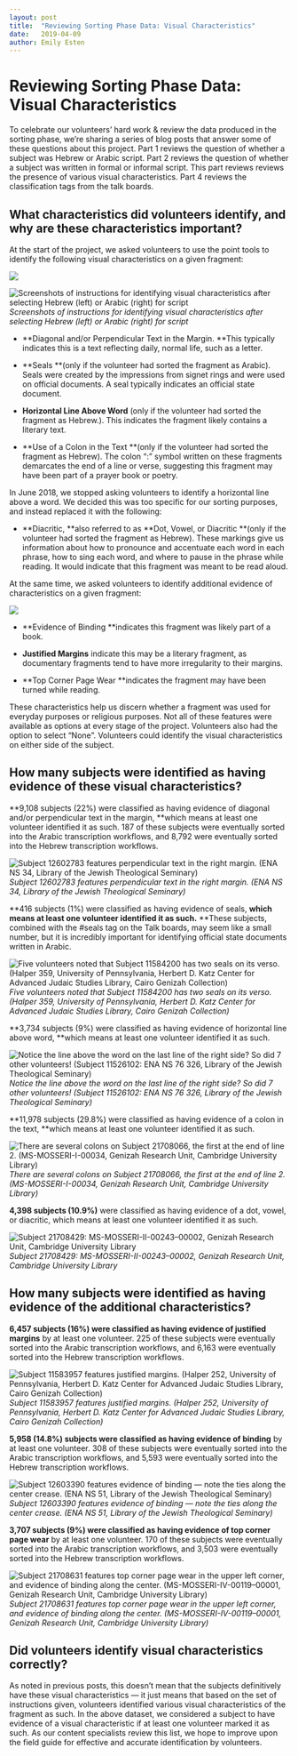 ```yaml
---
layout: post
title:  "Reviewing Sorting Phase Data: Visual Characteristics"
date:   2019-04-09
author: Emily Esten
---
```

# Reviewing Sorting Phase Data: Visual Characteristics

To celebrate our volunteers’ hard work & review the data produced in the sorting phase, we’re sharing a series of blog posts that answer some of these questions about this project. Part 1 reviews the question of whether a subject was Hebrew or Arabic script. Part 2 reviews the question of whether a subject was written in formal or informal script. This part reviews reviews the presence of various visual characteristics. Part 4 reviews the classification tags from the talk boards.

## What characteristics did volunteers identify, and why are these characteristics important?

At the start of the project, we asked volunteers to use the point tools to identify the following visual characteristics on a given fragment:

![](https://cdn-images-1.medium.com/max/2000/1*8SVDiKsD93zOF39un1-oyA.png)

![Screenshots of instructions for identifying visual characteristics after selecting Hebrew (left) or Arabic (right) for script](https://cdn-images-1.medium.com/max/2000/1*X_Fj_EwO3AZviyau481p8w.png)*Screenshots of instructions for identifying visual characteristics after selecting Hebrew (left) or Arabic (right) for script*

* **Diagonal and/or Perpendicular Text in the Margin. **This typically indicates this is a text reflecting daily, normal life, such as a letter.

* **Seals **(only if the volunteer had sorted the fragment as Arabic). Seals were created by the impressions from signet rings and were used on official documents. A seal typically indicates an official state document.

* **Horizontal Line Above Word** (only if the volunteer had sorted the fragment as Hebrew.). This indicates the fragment likely contains a literary text.

* **Use of a Colon in the Text **(only if the volunteer had sorted the fragment as Hebrew). The colon “:” symbol written on these fragments demarcates the end of a line or verse, suggesting this fragment may have been part of a prayer book or poetry.

In June 2018, we stopped asking volunteers to identify a horizontal line above a word. We decided this was too specific for our sorting purposes, and instead replaced it with the following:

* **Diacritic, **also referred to as **Dot, Vowel, or Diacritic **(only if the volunteer had sorted the fragment as Hebrew). These markings give us information about how to pronounce and accentuate each word in each phrase, how to sing each word, and where to pause in the phrase while reading. It would indicate that this fragment was meant to be read aloud.

At the same time, we asked volunteers to identify additional evidence of characteristics on a given fragment:

![](https://cdn-images-1.medium.com/max/2000/1*84X-TK-bYnMSdQ7ciXgenQ.png)

* **Evidence of Binding **indicates this fragment was likely part of a book.

* **Justified Margins** indicate this may be a literary fragment, as documentary fragments tend to have more irregularity to their margins.

* **Top Corner Page Wear **indicates the fragment may have been turned while reading.

These characteristics help us discern whether a fragment was used for everyday purposes or religious purposes. Not all of these features were available as options at every stage of the project. Volunteers also had the option to select “None”. Volunteers could identify the visual characteristics on either side of the subject.

## How many subjects were identified as having evidence of these visual characteristics?

**9,108 subjects (22%) were classified as having evidence of diagonal and/or perpendicular text in the margin, **which means at least one volunteer identified it as such. 187 of these subjects were eventually sorted into the Arabic transcription workflows, and 8,792 were eventually sorted into the Hebrew transcription workflows.

![Subject 12602783 features perpendicular text in the right margin. (ENA NS 34, Library of the Jewish Theological Seminary)](https://cdn-images-1.medium.com/max/6658/1*BidimJbhDHlEts4xv3keoQ.jpeg)*Subject 12602783 features perpendicular text in the right margin. (ENA NS 34, Library of the Jewish Theological Seminary)*

**416 subjects (1%) were classified as having evidence of seals, **which means at least one volunteer identified it as such.** **These subjects, combined with the #seals tag on the Talk boards, may seem like a small number, but it is incredibly important for identifying official state documents written in Arabic.

![Five volunteers noted that Subject 11584200 has two seals on its verso. (Halper 359, University of Pennsylvania, Herbert D. Katz Center for Advanced Judaic Studies Library, Cairo Genizah Collection)](https://cdn-images-1.medium.com/max/4608/1*hr8_g1ZJnMZcVoc5qAkeHQ.jpeg)*Five volunteers noted that Subject 11584200 has two seals on its verso. (Halper 359, University of Pennsylvania, Herbert D. Katz Center for Advanced Judaic Studies Library, Cairo Genizah Collection)*

**3,734 subjects (9%) were classified as having evidence of horizontal line above word, **which means at least one volunteer identified it as such.

![Notice the line above the word on the last line of the right side? So did 7 other volunteers! (Subject 11526102: ENA NS 76 326, Library of the Jewish Theological Seminary)](https://cdn-images-1.medium.com/max/7216/1*cPUDZKk8UoBHqjyFenr9_Q.jpeg)*Notice the line above the word on the last line of the right side? So did 7 other volunteers! (Subject 11526102: ENA NS 76 326, Library of the Jewish Theological Seminary)*

**11,978 subjects (29.8%) were classified as having evidence of a colon in the text, **which means at least one volunteer identified it as such.

![There are several colons on Subject 21708066, the first at the end of line 2. (MS-MOSSERI-I-00034, Genizah Research Unit, Cambridge University Library)](https://cdn-images-1.medium.com/max/2000/1*8sZ9CO7vwoqZ7z33DtUX1A.jpeg)*There are several colons on Subject 21708066, the first at the end of line 2. (MS-MOSSERI-I-00034, Genizah Research Unit, Cambridge University Library)*

**4,398 subjects (10.9%)** were classified as having evidence of a dot, vowel, or diacritic, which means at least one volunteer identified it as such.

![Subject 21708429: MS-MOSSERI-II-00243–00002, Genizah Research Unit, Cambridge University Library](https://cdn-images-1.medium.com/max/2000/1*6jHOH2NiCM74oKMiOQEnoQ.jpeg)*Subject 21708429: MS-MOSSERI-II-00243–00002, Genizah Research Unit, Cambridge University Library*

## How many subjects were identified as having evidence of the additional characteristics?

**6,457 subjects (16%) were classified as having evidence of justified margins** by at least one volunteer. 225 of these subjects were eventually sorted into the Arabic transcription workflows, and 6,163 were eventually sorted into the Hebrew transcription workflows.

![Subject 11583957 features justified margins. (Halper 252, University of Pennsylvania, Herbert D. Katz Center for Advanced Judaic Studies Library, Cairo Genizah Collection)](https://cdn-images-1.medium.com/max/2624/1*VzqtSh8jW1eVNnF_7_CB7Q.jpeg)*Subject 11583957 features justified margins. (Halper 252, University of Pennsylvania, Herbert D. Katz Center for Advanced Judaic Studies Library, Cairo Genizah Collection)*

**5,958 (14.8%) subjects were classified as having evidence of binding** by at least one volunteer. 308 of these subjects were eventually sorted into the Arabic transcription workflows, and 5,593 were eventually sorted into the Hebrew transcription workflows.

![Subject 12603390 features evidence of binding — note the ties along the center crease. (ENA NS 51, Library of the Jewish Theological Seminary)](https://cdn-images-1.medium.com/max/7230/1*wSuWQ14aJ5oY5XJgYrnu3g.jpeg)*Subject 12603390 features evidence of binding — note the ties along the center crease. (ENA NS 51, Library of the Jewish Theological Seminary)*

**3,707 subjects (9%) were classified as having evidence of top corner page wear** by at least one volunteer. 170 of these subjects were eventually sorted into the Arabic transcription workflows, and 3,503 were eventually sorted into the Hebrew transcription workflows.

![Subject 21708631 features top corner page wear in the upper left corner, and evidence of binding along the center. (MS-MOSSERI-IV-00119–00001, Genizah Research Unit, Cambridge University Library)](https://cdn-images-1.medium.com/max/2000/1*IiBTvKYuoXqQjVguQ7rUSw.jpeg)*Subject 21708631 features top corner page wear in the upper left corner, and evidence of binding along the center. (MS-MOSSERI-IV-00119–00001, Genizah Research Unit, Cambridge University Library)*

## Did volunteers identify visual characteristics correctly?

As noted in previous posts, this doesn’t mean that the subjects definitively have these visual characteristics — it just means that based on the set of instructions given, volunteers identified various visual characteristics of the fragment as such. In the above dataset, we considered a subject to have evidence of a visual characteristic if at least one volunteer marked it as such. As our content specialists review this list, we hope to improve upon the field guide for effective and accurate identification by volunteers.
